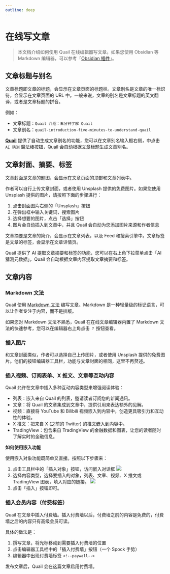 ```yaml
---
outline: deep
---
```


# 在线写文章

> 本文档介绍如何使用 Quail 在线编辑器写文章。如果您使用 Obsidian 等 Markdown 编辑器，可以参考「[Obsidian 插件](./obsidian-plugin.md)」。

## 文章标题与别名

文章标题即文章的标题，会显示在文章页面的标题栏。文章别名是文章的唯一标识符，会显示在文章页面的 URL 中。一般来说，文章的别名是文章标题的英文翻译，或者是文章标题的拼音。

例如：

- 文章标题：`Quail 介绍：五分钟了解 Quail`
- 文章别名：`quail-introduction-five-minutes-to-understand-quail`

**[Quail](https://quaily.com "Quail Official Website")** 提供了自动生成文章别名的功能，您可以在文章别名输入框右侧，中点击 `AI 猜测` 魔法棒按钮，Quail 会自动根据文章标题生成文章别名。

## 文章封面、摘要、标签

文章封面是文章的题图，会显示在文章页面的顶部和文章列表中。

作者可以自行上传文章封面，或者使用 Unsplash 提供的免费图片。如果您使用 Unsplash 提供的图片，请按照下面的步骤进行：

1. 点击封面图片右侧的「Unsplash」按钮
2. 在弹出框中输入关键词，搜索图片
3. 选择想要的图片，点击「选择」按钮
4. 图片会自动插入到文章中，并且 Quail 会自动为您添加图片来源和作者信息

文章摘要是文章的简介，会显示在文章列表，以及 Feed 和搜索引擎中。文章标签是文章的标签，会显示在文章详情页。

Quail 提供了 AI 提取文章摘要和标签的功能，您可以在右上角下拉菜单点击「AI 猜测元数据」，Quail 会自动根据文章内容提取文章摘要和标签。

## 文章内容

### Markdown 文法

Quail 使用 [Markdown 文法](https://www.markdownguide.org/basic-syntax/) 编写文章。Markdown 是一种轻量级的标记语言，可以让作者专注于内容，而不是排版。

如果您对 Markdown 文法不熟悉，Quail 在在线文章编辑器内置了 Markdown 文法的快速参考，您可以在编辑器右上角点击 `？` 按钮查看。

### 插入图片

和文章封面类似，作者可以选择自己上传图片，或者使用 Unsplash 提供的免费图片。他们的按钮编辑器工具栏，功能与文章封面的相同，这里不再赘述。

### 插入视频、订阅表单、X 推文、文章等互动内容

Quail 允许在文章中插入多种互动内容类型来增强阅读体验：

- 列表：嵌入来自 Quail 的列表，邀请读者订阅您的新闻通讯。
- 文章：将 Quail 的文章集成到文章中，提供引用来表达额外的见解。
- 视频：直接将 YouTube 和 Bilibili 视频嵌入到内容中，创造更具吸引力和互动性的体验。
- X 推文：把来自 X (之前的 Twitter) 的推文嵌入到内容中。
- TradingView：包含来自 TradingView 的金融数据和图表，让您的读者随时了解实时的金融信息。

**如何使用嵌入功能**

使用嵌入对象功能既简单又直接。按照以下步骤来：

1. 点击工具栏中的「插入对象」按钮，访问嵌入对话框
   ![](https://static.quaily.com/media/16nue5mm.webp)
2. 选择内容类型，选择要插入的对象，列表、文章、视频、X 推文或 TradingView 图表，填入对应的链接。
   ![](https://static.quaily.com/media/q38ueom6.webp)
3. 点击「插入」按钮即可。

### 插入会员内容（付费标签）

Quail 在文章中插入付费墙。插入付费墙以后，付费墙之前的内容是免费的，付费墙之后的内容只有高级会员可读。

具体的做法是：

1. 撰写文章，将光标移动到需要插入付费墙的位置
2. 点击编辑器工具栏中的「插入付费墙」按钮（一个 Spock 手势）
3. 编辑器中出现付费墙标签 `<!--paywall-->`

发布文章后，Quail 会在这篇文章启用付费墙。
